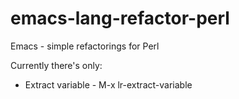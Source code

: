 emacs-lang-refactor-perl
========================

Emacs - simple refactorings for Perl

Currently there's only:
* Extract variable - M-x lr-extract-variable


